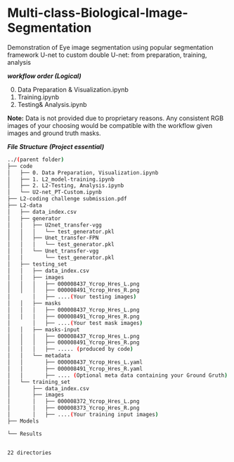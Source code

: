 # Multi-class-Biological-Image-Segmentation
Demonstration of Eye image segmentation using popular segmentation framework U-net to custom double U-net: from preparation, training, analysis

***workflow order (Logical)***

0. Data Preparation & Visualization.ipynb
1. Training.ipynb
2. Testing& Analysis.ipynb

**Note:** Data is not provided due to proprietary reasons. Any consistent RGB images of your choosing would be compatible with the workflow given images and ground truth masks.

***File Structure (Project essential)***
``` bash
../(parent folder)
├── code
│   ├── 0. Data Preparation, Visualization.ipynb
│   ├── 1. L2_model-training.ipynb
│   ├── 2. L2-Testing, Analysis.ipynb
│   └── U2-net_PT-Custom.ipynb
├── L2-coding challenge submission.pdf
├── L2-data
│   ├── data_index.csv
│   ├── generator
│   │   ├── U2net_transfer-vgg
│   │   │   └── test_generator.pkl
│   │   ├── Unet_transfer-FPN
│   │   │   └── test_generator.pkl
│   │   └── Unet_transfer-vgg
│   │       └── test_generator.pkl
│   ├── testing_set
│   │   ├── data_index.csv
│   │   ├── images
│   │   │   ├── 000008437_Ycrop_Hres_L.png
│   │   │   ├── 000008491_Ycrop_Hres_R.png
│       │   ├── ....(Your testing images)
│   │   ├── masks
│   │   │   ├── 000008437_Ycrop_Hres_L.png
│   │   │   ├── 000008491_Ycrop_Hres_R.png
│       │   ├── ....(Your test mask images)
│   │   ├── masks-input
│   │   │   ├── 000008437_Ycrop_Hres_L.png
│   │   │   ├── 000008491_Ycrop_Hres_R.png
│   │   │   ├── ..... (produced by code)
│   │   └── metadata
│   │       ├── 000008437_Ycrop_Hres_L.yaml
│   │       ├── 000008491_Ycrop_Hres_R.yaml
│   │       ├── .... (Optional meta data containing your Ground Gruth)
│   └── training_set
│       ├── data_index.csv
│       ├── images
│       │   ├── 000008372_Ycrop_Hres_L.png
│       │   ├── 000008373_Ycrop_Hres_R.png
│       │   ├── ....(Your training input images)
├── Models

└── Results


22 directories
```
